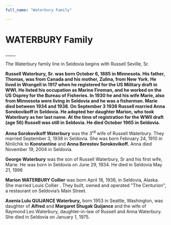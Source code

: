 ```yaml
---
full_name: "Waterbury Family"

---
```

# WATERBURY Family

\_\_\_\_\_

The Waterbury family line in Seldovia begins with Russell Seville, Sr.

**Russell Waterbury, Sr. was born October 6, 1885 in Minnesota. His
father, Thomas, was from Canada and his mother, Zulina, from New York.
He lived in Wrangell in 1917 when he registered for the US Military
draft in WWI. He listed his occupation as Marine Fireman, and he worked
on the US Osprey for the Bureau of Fisheries. In 1930 he and his wife
Marie, also from Minnesota were living in Seldovia and he was a
fisherman. Marie died between 1934 and 1938. On September 3 1938 Russell
married Anna Sorokovikoff in Seldovia. He adopted her daughter Marion,
who took Waterbury as her last name. At the time of registration for the
WWII draft (age 56) Russell was still in Seldovia. He died October 1965
in Seldovia.**

**Anna Sorokovikoff Waterbury** was the 3<sup>rd</sup> wife of Russell
Waterbury. They married September 3, 1938 in Seldovia. She was born
February 24, 1910 in Ninilchik to **Konstantine** and **Anna Berestov
Sorokovikoff.** Anna died November 19, 2004 in Seldovia.

**George Waterbury** was the son of Russell Waterbury, Sr and his first
wife, Marie. He was born in Seldovia on June 29, 1934. He died in
Seldovia May 21, 1996

**Marion WATERBURY Collier** was born April 18, 1936, in Seldovia,
Alaska. She married Louis Collier . They built, owned and operated "The
Centurion", a restaurant on Seldovia’s Main Street.

**Axenia Lulu QUIJANCE Waterbury,** born 1953 in Seattle, Washington,
was daughter of **Alfred** and **Margaret Shugak Quijance** and the wife
of Raymond Leo Waterbury, daughter-in-law of Russell and Anna Waterbury.
She died in Seldovia on January 1, 1975.
